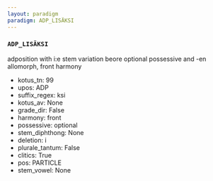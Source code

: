 ```yaml
---
layout: paradigm
paradigm: ADP_LISÄKSI
---
```

### ` ADP_LISÄKSI `

adposition with i:e stem variation beore optional possessive and -en allomorph, front harmony
* kotus_tn: 99
* upos: ADP
* suffix_regex: ksi
* kotus_av: None
* grade_dir: False
* harmony: front
* possessive: optional
* stem_diphthong: None
* deletion: i
* plurale_tantum: False
* clitics: True
* pos: PARTICLE
* stem_vowel: None

